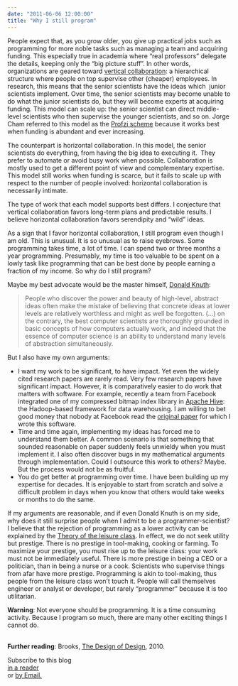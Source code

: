 ```yaml
---
date: "2011-06-06 12:00:00"
title: "Why I still program"
---
```




People expect that, as you grow older, you give up practical jobs such as programming for more noble tasks such as managing a team and acquiring funding. This especially true in academia where &ldquo;real professors&rdquo; delegate the details, keeping only the &ldquo;big picture stuff&rdquo;. In other words, organizations are geared toward [vertical collaboration](/lemire/blog/2009/06/09/why-senior-researchers-and-managers-should-analyze-data-themselves/): a hierarchical structure where people on top supervise other (cheaper) employees. In research, this means that the senior scientists have the ideas which  junior scientists implement. Over time, the senior scientists may become unable to do what the junior scientists do, but they will become experts at acquiring funding. This model can scale up: the senior scientist can direct middle-level scientists who then supervise the younger scientists, and so on. Jorge Cham referred to this model as the [Profzi scheme](http://www.phdcomics.com/comics.php?f=1144) because it works best when funding is abundant and ever increasing.

The counterpart is horizontal collaboration. In this model, the senior scientists do everything, from having the big idea to executing it.  They prefer to automate or avoid busy work when possible. Collaboration is mostly used to get a different point of view and complementary expertise. This model still works when funding is scarce, but it fails to scale up with respect to the number of people involved: horizontal collaboration is necessarily intimate.

The type of work that each model supports best differs. I conjecture that vertical collaboration favors long-term plans and predictable results. I believe horizontal collaboration favors serendipity and &ldquo;wild&rdquo; ideas.

As a sign that I favor horizontal collaboration, I still program even though I am old. This is unusual. It is so unusual as to raise eyebrows. Some programming takes time, a lot of time. I can spend two or three months a year programming. Presumably, my time is too valuable to be spent on a lowly task like programming that can be best done by people earning a fraction of my income. So why do I still program?

Maybe my best advocate would be the master himself, [Donald Knuth](https://en.wikipedia.org/wiki/Donald_Knuth):

> People who discover the power and beauty of high-level, abstract ideas often make the mistake of believing that concrete ideas at lower levels are relatively worthless and might as well be forgotten. (&hellip;) on the contrary, the best computer scientists are thoroughly grounded in basic concepts of how computers actually work, and indeed that the essence of computer science is an ability to understand many levels of abstraction simultaneously.


But I also have my own arguments:

- I want my work to be significant, to have impact. Yet even the widely cited research papers are rarely read. Very few research papers have significant impact. However, it is comparatively easier to do work that matters with software. For example, recently a team from Facebook integrated one of my compressed bitmap index library in [Apache Hive](http://hive.apache.org/): the Hadoop-based framework for data warehousing. I am willing to bet good money that nobody at Facebook read the [original paper](http://arxiv.org/abs/0901.3751) for which I wrote this software.
- Time and time again, implementing my ideas has forced me to understand them better. A common scenario is that something that sounded reasonable on paper suddenly feels unwieldy when you must implement it. I also often discover bugs in my mathematical arguments through implementation. Could I outsource this work to others? Maybe. But the process would not be as fruitful.
- You do get better at programming over time. I have been building up my expertise for decades. It is enjoyable to start from scratch and solve a difficult problem in days when you know that others would take weeks or months to do the same.


If my arguments are reasonable, and if even Donald Knuth is on my side, why does it still surprise people when I admit to be a programmer-scientist? I believe that the rejection of programming as a lower activity can be explained by the [Theory of the leisure class](https://en.wikipedia.org/wiki/The_Theory_of_the_Leisure_Class). In effect, we do not seek utility but prestige. There is no prestige in tool-making, cooking or farming. To maximize your prestige, you must rise up to the leisure class: your work must not be immediately useful. There is more prestige in being a CEO or a politician, than in being a nurse or a cook. Scientists who supervise things from afar have more prestige. Programming is akin to tool-making, thus people from the leisure class won&rsquo;t touch it. People will call themselves engineer or analyst or developer, but rarely &ldquo;programmer&rdquo; because it is too utilitarian.

__Warning__: Not everyone should be programming. It is a time consuming activity. Because I program so much, there are many other exciting things I cannot do.

__<br/>
Further reading__: Brooks, [The Design of Design](https://www.amazon.com/gp/product/0201362988), 2010.

Subscribe to this blog <a title="Subscribe to my feed" type="application/rss+xml" href="https://lemire.me/blog/feed/" rel="alternate"></a><br/>
<a title="Subscribe to my feed" type="application/rss+xml" href="https://lemire.me/blog/feed/" rel="alternate">in a reader</a><br/>
or [by Email.](http://www.feedburner.com/fb/a/emailverifySubmit?feedId=1396075&amp;loc=en_US)

